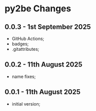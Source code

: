 # **py2be** Changes


## 0.0.3 - 1st September 2025

* GitHub Actions;
* badges;
* .gitattributes;


## 0.0.2 - 11th August 2025

* name fixes;


## 0.0.1 - 11th August 2025

* initial version;



<!-- ########################### end of file ########################### -->

